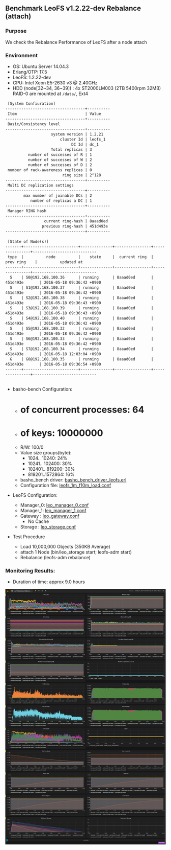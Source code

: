 ## Benchmark LeoFS v1.2.22-dev Rebalance (attach)

### Purpose
We check the Rebalance Performance of LeoFS after a node attach

### Environment

* OS: Ubuntu Server 14.04.3
* Erlang/OTP: 17.5
* LeoFS: 1.2.22-dev
* CPU: Intel Xeon E5-2630 v3 @ 2.40GHz
* HDD (node[32~34, 36~39]) : 4x ST2000LM003 (2TB 5400rpm 32MB) RAID-0 are mounted at `/data/`, Ext4

```
 [System Confiuration]
-----------------------------------+----------
 Item                              | Value    
-----------------------------------+----------
 Basic/Consistency level
-----------------------------------+----------
                    system version | 1.2.21
                        cluster Id | leofs_1
                             DC Id | dc_1
                    Total replicas | 3
          number of successes of R | 1
          number of successes of W | 2
          number of successes of D | 2
 number of rack-awareness replicas | 0
                         ring size | 2^128
-----------------------------------+----------
 Multi DC replication settings
-----------------------------------+----------
        max number of joinable DCs | 2
           number of replicas a DC | 1
-----------------------------------+----------
 Manager RING hash
-----------------------------------+----------
                 current ring-hash | 8aaad0ed
                previous ring-hash | 451d493e
-----------------------------------+----------

 [State of Node(s)]
-------+------------------------+--------------+----------------+----------------+----------------------------
 type  |          node          |    state     |  current ring  |   prev ring    |          updated at         
-------+------------------------+--------------+----------------+----------------+----------------------------
  S    | S0@192.168.100.36      | running      | 8aaad0ed       | 451d493e       | 2016-05-18 09:36:42 +0900
  S    | S1@192.168.100.37      | running      | 8aaad0ed       | 451d493e       | 2016-05-18 09:36:42 +0900
  S    | S2@192.168.100.38      | running      | 8aaad0ed       | 451d493e       | 2016-05-18 09:36:43 +0900
  S    | S3@192.168.100.39      | running      | 8aaad0ed       | 451d493e       | 2016-05-18 09:36:43 +0900
  S    | S4@192.168.100.40      | running      | 8aaad0ed       | 451d493e       | 2016-05-18 09:36:42 +0900
  S    | S5@192.168.100.32      | running      | 8aaad0ed       | 451d493e       | 2016-05-18 09:36:42 +0900
  S    | S6@192.168.100.33      | running      | 8aaad0ed       | 451d493e       | 2016-05-18 09:36:42 +0900
  S    | S7@192.168.100.34      | running      | 8aaad0ed       | 451d493e       | 2016-05-18 12:03:04 +0900
  G    | G0@192.168.100.35      | running      | 8aaad0ed       | 451d493e       | 2016-05-18 09:36:54 +0900
-------+------------------------+--------------+----------------+----------------+----------------------------


```

* basho-bench Configuration:
    * # of concurrent processes: 64
    * # of keys: 10000000
    * R/W: 100/0
    * Value size groups(byte):
        *    1024..  10240: 24%
        *   10241.. 102400: 30%
        *  102401.. 819200: 30%
        *  819201..1572864: 16%
    * basho_bench driver: [basho_bench_driver_leofs.erl](https://github.com/leo-project/basho_bench/blob/master/src/basho_bench_driver_leofs.erl)
    * Configuration file: [leofs_1m_f10m_load.conf](leofs_1m_f10m_load.conf)

* LeoFS Configuration:
    * Manager_0: [leo_manager_0.conf](conf/leo_manager_0.conf)
    * Manager_1: [leo_manager_1.conf](conf/leo_manager_1.conf)
    * Gateway  : [leo_gateway.conf](conf/leo_gateway_0.conf)
      * No Cache
    * Storage  : [leo_storage.conf](conf/leo_storage_0.conf)

* Test Procedure
    * Load 10,000,000 Objects (350KB Average)
    * attach 1 Node (bin/leo_storage start; leofs-adm start)
    * Rebalance (leofs-adm rebalance)

### Monitoring Results:

- Duration of time: approx 9.0 hours

![monitoring-results](grafana.png)
